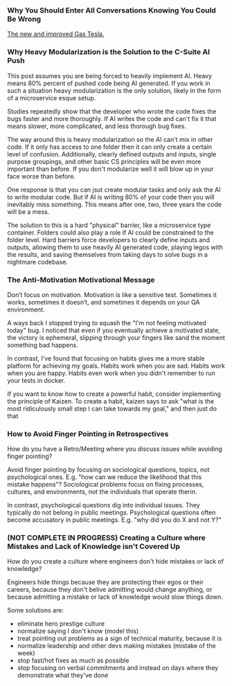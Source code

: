 ### Why You Should Enter All Conversations Knowing You Could Be Wrong
[The new and improved Gas Tesla.](https://www.youtube.com/shorts/pXVwt3BPPlE)

### Why Heavy Modularization is the Solution to the C-Suite AI Push
This post assumes you are being forced to heavily implement AI. Heavy means 80% percent of pushed code being AI generated. If you work in such a situation heavy modularization is the only solution, likely in the form of a microservice esque setup.

Studies repeatedly show that the developer who wrote the code fixes the bugs faster and more thoroughly. If AI writes the code and can't fix it that means slower, more complicated, and less thorough bug fixes.

The way around this is heavy modularization so the AI can't mix in other code. If it only has access to one folder then it can only create a certain level of confusion. Additionally, clearly defined outputs and inputs, single purpose groupings, and other basic CS principles will be even more important than before. If you don't modularize well it will blow up in your face worse than before.

One response is that you can jsut create modular tasks and only ask the AI to write modular code. But if AI is writing 80% of your code then you will inevitably miss something. This means after one, two, three years the code will be a mess. 

The solution to this is a hard "physical" barrier, like a microservice type container. Folders could also play a role if AI could be constrained to the folder level. Hard barriers force developers to clearly define inputs and outputs, allowing them to use heavily AI generated code, playing legos with the results, and saving themselves from taking days to solve bugs in a nightmare codebase.

### The Anti-Motivation Motivational Message
Don’t focus on motivation. Motivation is like a sensitive test. Sometimes it works, sometimes it doesn’t, and sometimes it depends on your QA environment.

A ways back I stopped trying to squash the "I'm not feeling motivated today" bug. I noticed that even if you eventually achieve a motivated state, the victory is ephemeral, slipping through your fingers like sand the moment something bad happens.

In contrast, I've found that focusing on habits gives me a more stable platform for achieving my goals. Habits work when you are sad. Habits work when you are happy. Habits even work when you didn't remember to run your tests in docker.

If you want to know how to create a powerful habit, consider implementing the principle of Kaizen. To create a habit, kaizen says to ask "what is the most ridiculously small step I can take towards my goal," and then just do that

### How to Avoid Finger Pointing in Retrospectives
How do you have a Retro/Meeting where you discuss issues while avoiding finger pointing? 

Avoid finger pointing by focusing on sociological questions, topics, not psychological ones. E.g. "how can we reduce the likelihood that this mistake happens"? Sociological problems focus on fixing processes, cultures, and environments, not the individuals that operate therin.

In contrast, psychological questions dig into individual issues. They typically do not belong in public meetings. Psychological questions often become accusatory in public meetings. E.g. "why did you do X and not Y?"


### (NOT COMPLETE IN PROGRESS) Creating a Culture where Mistakes and Lack of Knowledge isn't Covered Up
How do you create a culture where engineers don't hide mistakes or lack of knowledge?

Engineers hide things because they are protecting their egos or their careers, because they don't belive admitting would change anything, or because admitting a mistake or lack of knowledge would slow things down.

Some solutions are:
- eliminate hero prestige culture
- normalize saying I don't know (model this)
- treat pointing out problems as a sign of technical maturity, because it is
- normalize leadership and other devs making mistakes (mistake of the week)
- stop fast/hot fixes as much as possible
- stop focusing on verbal commitments and instead on days where they demonstrate what they've done

